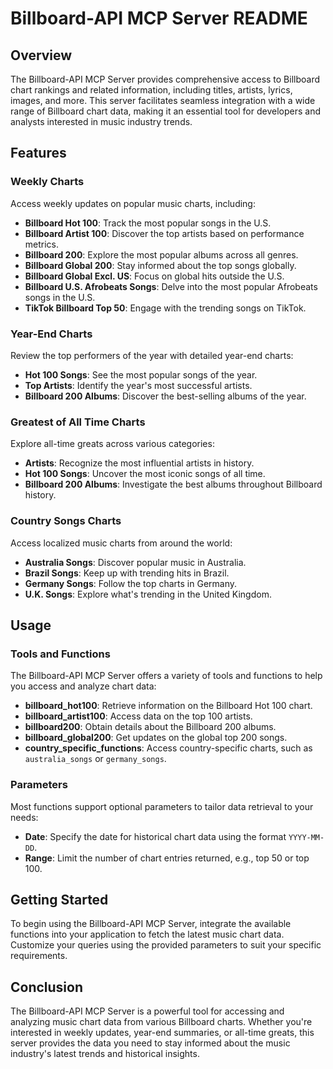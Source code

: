 # Billboard-API MCP Server README

## Overview

The Billboard-API MCP Server provides comprehensive access to Billboard chart rankings and related information, including titles, artists, lyrics, images, and more. This server facilitates seamless integration with a wide range of Billboard chart data, making it an essential tool for developers and analysts interested in music industry trends.

## Features

### Weekly Charts

Access weekly updates on popular music charts, including:

- **Billboard Hot 100**: Track the most popular songs in the U.S.
- **Billboard Artist 100**: Discover the top artists based on performance metrics.
- **Billboard 200**: Explore the most popular albums across all genres.
- **Billboard Global 200**: Stay informed about the top songs globally.
- **Billboard Global Excl. US**: Focus on global hits outside the U.S.
- **Billboard U.S. Afrobeats Songs**: Delve into the most popular Afrobeats songs in the U.S.
- **TikTok Billboard Top 50**: Engage with the trending songs on TikTok.

### Year-End Charts

Review the top performers of the year with detailed year-end charts:

- **Hot 100 Songs**: See the most popular songs of the year.
- **Top Artists**: Identify the year's most successful artists.
- **Billboard 200 Albums**: Discover the best-selling albums of the year.

### Greatest of All Time Charts

Explore all-time greats across various categories:

- **Artists**: Recognize the most influential artists in history.
- **Hot 100 Songs**: Uncover the most iconic songs of all time.
- **Billboard 200 Albums**: Investigate the best albums throughout Billboard history.

### Country Songs Charts

Access localized music charts from around the world:

- **Australia Songs**: Discover popular music in Australia.
- **Brazil Songs**: Keep up with trending hits in Brazil.
- **Germany Songs**: Follow the top charts in Germany.
- **U.K. Songs**: Explore what's trending in the United Kingdom.

## Usage

### Tools and Functions

The Billboard-API MCP Server offers a variety of tools and functions to help you access and analyze chart data:

- **billboard_hot100**: Retrieve information on the Billboard Hot 100 chart.
- **billboard_artist100**: Access data on the top 100 artists.
- **billboard200**: Obtain details about the Billboard 200 albums.
- **billboard_global200**: Get updates on the global top 200 songs.
- **country_specific_functions**: Access country-specific charts, such as `australia_songs` or `germany_songs`.

### Parameters

Most functions support optional parameters to tailor data retrieval to your needs:

- **Date**: Specify the date for historical chart data using the format `YYYY-MM-DD`.
- **Range**: Limit the number of chart entries returned, e.g., top 50 or top 100.

## Getting Started

To begin using the Billboard-API MCP Server, integrate the available functions into your application to fetch the latest music chart data. Customize your queries using the provided parameters to suit your specific requirements.

## Conclusion

The Billboard-API MCP Server is a powerful tool for accessing and analyzing music chart data from various Billboard charts. Whether you're interested in weekly updates, year-end summaries, or all-time greats, this server provides the data you need to stay informed about the music industry's latest trends and historical insights.